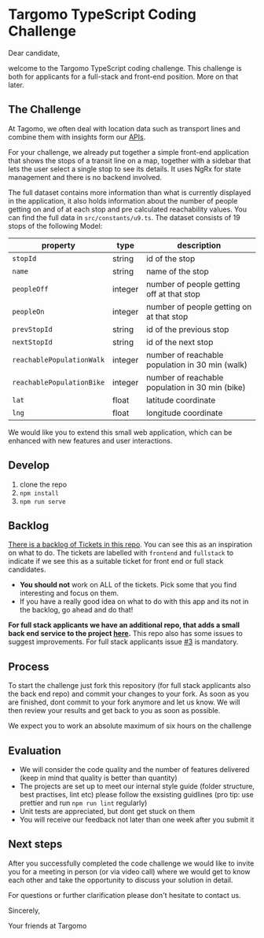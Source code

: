 # Targomo TypeScript Coding Challenge

Dear candidate,

welcome to the Targomo TypeScript coding challenge. This challenge is both for applicants for a full-stack and front-end position. More on that later.

## The Challenge

At Tagomo, we often deal with location data such as transport lines and combine them with insights form our [APIs](https://www.targomo.com/developers/apis/).

For your challenge, we already put together a simple front-end application that shows the stops of a transit line on a map, together with a sidebar that lets the user select a single stop to see its details. It uses NgRx for state management and there is no backend involved.

The full dataset contains more information than what is currently displayed in the application, it also holds information about the number of people getting on and of at each stop and pre calculated reachability values. You can find the full data in `src/constants/u9.ts`. The dataset consists of 19 stops of the following Model:

| property                  | type    | description                                     |
| ------------------------- | ------- | ----------------------------------------------- |
| `stopId`                  | string  | id of the stop                                  |
| `name`                    | string  | name of the stop                                |
| `peopleOff`               | integer | number of people getting off at that stop       |
| `peopleOn`                | integer | number of people getting on at that stop        |
| `prevStopId`              | string  | id of the previous stop                         |
| `nextStopId`              | string  | id of the next stop                             |
| `reachablePopulationWalk` | integer | number of reachable population in 30 min (walk) |
| `reachablePopulationBike` | integer | number of reachable population in 30 min (bike) |
| `lat`                     | float   | latitude coordinate                             |
| `lng`                     | float   | longitude coordinate                            |

We would like you to extend this small web application, which can be enhanced with new features and user interactions.

## Develop

1. clone the repo
2. `npm install`
3. `npm run serve`

## Backlog

[There is a backlog of Tickets in this repo](https://github.com/targomo/typescript-challenge-frontend/issues). You can see this as an inspiration on what to do. The tickets are labelled with `frontend` and `fullstack` to indicate if we see this as a suitable ticket for front end or full stack candidates.

- **You should not** work on ALL of the tickets. Pick some that you find interesting and focus on them.
- If you have a really good idea on what to do with this app and its not in the backlog, go ahead and do that!

**For full stack applicants we have an additional repo, that adds a small back end service to the project [here](https://github.com/targomo/typescript-challenge-backend).** This repo also has some issues to suggest improvements. For full stack applicants issue [#3](https://github.com/targomo/typescript-challenge-frontend/issues/3) is mandatory.

## Process

To start the challenge just fork this repository (for full stack applicants also the back end repo) and commit your changes to your fork. As soon as you are finished, dont commit to your fork anymore and let us know. We will then review your results and get back to you as soon as possible.

We expect you to work an absolute maximum of six hours on the challenge

## Evaluation

- We will consider the code quality and the number of features delivered (keep in mind that quality is better than quantity)
- The projects are set up to meet our internal style guide (folder structure, best practises, lint etc) please follow the exsisting guidlines (pro tip: use prettier and run `npm run lint` regularly)
- Unit tests are appreciated, but dont get stuck on them
- You will receive our feedback not later than one week after you submit it

## Next steps

After you successfully completed the code challenge we would like to invite you for a meeting in person (or via video call) where we would get to know each other and take the opportunity to discuss your solution in detail.

For questions or further clarification please don't hesitate to contact us.

Sincerely,

Your friends at Targomo
